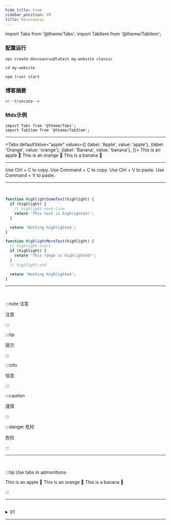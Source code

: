 ```yaml
---
hide_title: true
sidebar_position: 99
title: Docusaurus
---
```


import Tabs from '@theme/Tabs';
import TabItem from '@theme/TabItem';


### 配置运行

```
npx create-docusaurus@latest my-website classic

cd my-website

npm (run) start
```



### 博客摘要

```
<!--truncate-->
```

### Mdx示例

```
import Tabs from '@theme/Tabs';
import TabItem from '@theme/TabItem';
```

---

<Tabs
  defaultValue="apple"
  values={[
    {label: 'Apple', value: 'apple'},
    {label: 'Orange', value: 'orange'},
    {label: 'Banana', value: 'banana'},
  ]}>
  <TabItem value="apple">This is an apple 🍎</TabItem>
  <TabItem value="orange">This is an orange 🍊</TabItem>
  <TabItem value="banana">This is a banana 🍌</TabItem>
</Tabs>

---

<Tabs groupId="operating-systems">
  <TabItem value="win" label="Windows">Use Ctrl + C to copy.</TabItem>
  <TabItem value="mac" label="macOS">Use Command + C to copy.</TabItem>
</Tabs>

<Tabs groupId="operating-systems">
  <TabItem value="win" label="Windows">Use Ctrl + V to paste.</TabItem>
  <TabItem value="mac" label="macOS">Use Command + V to paste.</TabItem>
</Tabs>

---

<br/>

```js
function HighlightSomeText(highlight) {
  if (highlight) {
    // highlight-next-line
    return 'This text is highlighted!';
  }

  return 'Nothing highlighted';
}

function HighlightMoreText(highlight) {
  // highlight-start
  if (highlight) {
    return 'This range is highlighted!';
  }
  // highlight-end

  return 'Nothing highlighted';
}
```

---
<br/>

:::note 注意

注意

:::

:::tip

提示

:::

:::info

信息

:::

:::caution

谨慎

:::

:::danger 危险

危险

:::


---
<br/>

:::tip Use tabs in admonitions


<Tabs>
  <TabItem value="apple" label="Apple">This is an apple 🍎</TabItem>
  <TabItem value="orange" label="Orange">This is an orange 🍊</TabItem>
  <TabItem value="banana" label="Banana">This is a banana 🍌</TabItem>
</Tabs>

:::

---

<br/>

<details>
  <summary>01</summary>
  <div>
    <div>一</div>
    <br/>
    <details>
      <summary>02</summary>
      <div>二</div>
      <br/>
      <details>
        <summary>03</summary>
        <div>......</div>
      </details>
    </details>
  </div>
</details>

---

<br/>